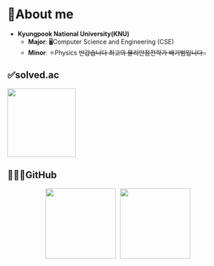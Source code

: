 #  🦝About me
- **Kyungpook National University(KNU)**
  - **Major**: 🖥️Computer Science and Engineering (CSE) 
  - **Minor**: ⚛️Physics
~~반갑습니다 최고의 물리만점전략가 배기범입니다..~~
## ✅solved.ac
<div style="margin-top: 10px;">
  <a href="https://solved.ac/sym2596">
    <img src="http://mazassumnida.wtf/api/v2/generate_badge?boj=sym2596" height="156"/>
  </a>
</div>

## 👨🏻‍💻GitHub
<div style="display: flex; justify-content: center; gap: 10px;">
  <img src="https://github-readme-stats.vercel.app/api?username=NuGuri03&show_icons=true&theme=dark" height="160"/>
  <img src="https://github-readme-stats.vercel.app/api/top-langs/?username=Nuguri03&layout=compact&theme=dark" height="160"/>
</div>  
